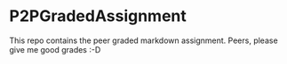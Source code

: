 # P2PGradedAssignment

This repo contains the peer graded markdown assignment. Peers, please give me good grades :-D
